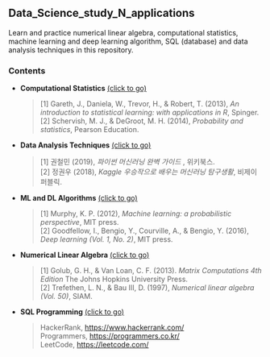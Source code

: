 ## Data_Science_study_N_applications

Learn and practice numerical linear algebra, computational statistics, machine learning and deep learning algorithm, SQL (database) and data analysis techniques in this repository.

### __Contents__

   - __Computational Statistics__  [(click to go)](https://github.com/sangmanjung/Data_Science_study_with_Python/tree/main/Computational_Statistics)  
      
      > [1] Gareth, J., Daniela, W., Trevor, H., & Robert, T. (2013), *An introduction to statistical learning: with applications in R*, Spinger.  
      > [2] Schervish, M. J., & DeGroot, M. H. (2014), *Probability and statistics*, Pearson Education.  
      
   - __Data Analysis Techniques__  [(click to go)](https://github.com/sangmanjung/Data_Science_study_with_Python/tree/main/Data_Analysis_Techniques)  
    
      > [1] 권철민 (2019), *파이썬 머신러닝 완벽 가이드* , 위키북스.  
      > [2] 정권우 (2018), *Kaggle 우승작으로 배우는 머신러닝 탐구생활*, 비제이퍼블릭.  
    
   - __ML and DL Algorithms__  [(click to go)](https://github.com/sangmanjung/Data_Science_study_with_Python/tree/main/ML_N_DL_Algorithms)  
    
      > [1] Murphy, K. P. (2012), *Machine learning: a probabilistic perspective*, MIT press.  
      > [2] Goodfellow, I., Bengio, Y., Courville, A., & Bengio, Y. (2016), *Deep learning (Vol. 1, No. 2)*, MIT press.  
    
   - __Numerical Linear Algebra__  [(click to go)](https://github.com/sangmanjung/Data_Science_study_with_Python/tree/main/Numerical_Linear_Algebra)  
   
      > [1] Golub, G. H., & Van Loan, C. F. (2013). *Matrix Computations 4th Edition* The Johns Hopkins University Press.  
      > [2] Trefethen, L. N., & Bau III, D. (1997), *Numerical linear algebra (Vol. 50)*, SIAM.  
        
   - __SQL Programming__  [(click to go)](https://github.com/sangmanjung/Data_Science_study_with_Python/tree/main/SQL_Programming)  

      > HackerRank, https://www.hackerrank.com/  
      > Programmers, https://programmers.co.kr/  
      > LeetCode, https://leetcode.com/  
      

